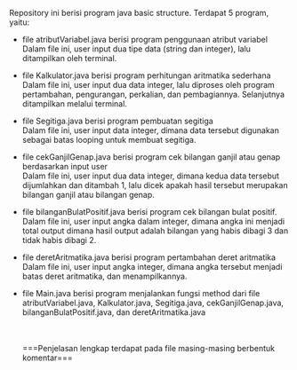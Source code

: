 Repository ini berisi program java basic structure. Terdapat 5 program, yaitu:

- file atributVariabel.java berisi program penggunaan atribut variabel
  <br>Dalam file ini, user input dua tipe data (string dan integer), lalu ditampilkan oleh terminal.
  
- file Kalkulator.java berisi program perhitungan aritmatika sederhana
  <br>Dalam file ini, user input dua data integer, lalu diproses oleh program
  pertambahan, pengurangan, perkalian, dan pembagiannya. Selanjutnya ditampilkan melalui terminal.
  
- file Segitiga.java berisi program pembuatan segitiga
  <br>Dalam file ini, user input data integer, dimana data tersebut digunakan sebagai batas looping
  untuk membuat segitiga.
  
- file cekGanjilGenap.java berisi program cek bilangan ganjil atau genap berdasarkan input user
  <br>Dalam file ini, user input dua data integer, dimana kedua data tersebut dijumlahkan dan ditambah 1,
  lalu dicek apakah hasil tersebut merupakan bilangan ganjil atau bilangan genap.

- file bilanganBulatPositif.java berisi program cek bilangan bulat positif.
  <br>Dalam file ini, user input angka dalam integer, dimana angka ini menjadi total output dimana hasil output adalah bilangan
  yang habis dibagi 3 dan tidak habis dibagi 2.

- file deretAritmatika.java berisi program pertambahan deret aritmatika
  <br>Dalam file ini, user input angka integer, dimana angka tersebut menjadi batas deret aritmatika, dan menampilkannya.
  
- file Main.java berisi program menjalankan fungsi method dari file atributVariabel.java, Kalkulator.java, Segitiga.java,
  cekGanjilGenap.java, bilanganBulatPositif.java, dan deretAritmatika.java
  
  
  <br><br>===Penjelasan lengkap terdapat pada file masing-masing berbentuk komentar===
